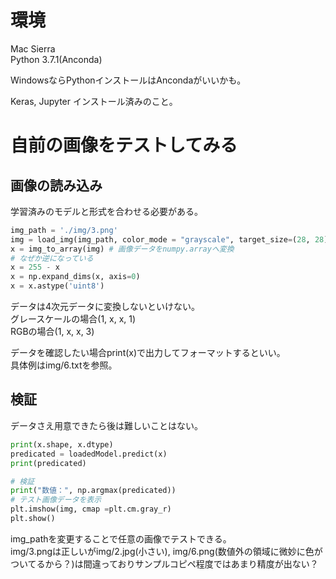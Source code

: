 # 環境
Mac Sierra  
Python 3.7.1(Anconda)  

WindowsならPythonインストールはAncondaがいいかも。  

Keras, Jupyter インストール済みのこと。 

# 自前の画像をテストしてみる

## 画像の読み込み

学習済みのモデルと形式を合わせる必要がある。

``` python
img_path = './img/3.png'
img = load_img(img_path, color_mode = "grayscale", target_size=(28, 28))
x = img_to_array(img) # 画像データをnumpy.arrayへ変換
# なぜか逆になっている
x = 255 - x
x = np.expand_dims(x, axis=0)
x = x.astype('uint8')
```

データは4次元データに変換しないといけない。  
グレースケールの場合(1, x, x, 1)  
RGBの場合(1, x, x, 3)  

データを確認したい場合print(x)で出力してフォーマットするといい。  
具体例はimg/6.txtを参照。  

## 検証

データさえ用意できたら後は難しいことはない。  

``` python
print(x.shape, x.dtype)
predicated = loadedModel.predict(x)
print(predicated)

# 検証
print("数値：", np.argmax(predicated))
# テスト画像データを表示
plt.imshow(img, cmap =plt.cm.gray_r)
plt.show()
```


img_pathを変更することで任意の画像でテストできる。  
img/3.pngは正しいがimg/2.jpg(小さい), img/6.png(数値外の領域に微妙に色がついてるから？)は間違っておりサンプルコピペ程度ではあまり精度が出ない？  
